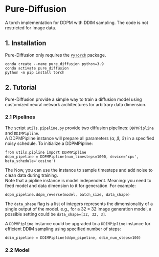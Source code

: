 # Pure-Diffusion
A torch implementation for DDPM with DDIM sampling. The code is not restricted for Image data.

## 1. Installation
Pure-Diffusion only requires the [`PyTorch`](https://pytorch.org) package.
```
conda create --name pure_diffusion python=3.9
conda activate pure_diffusion
python -m pip install torch
```

## 2. Tutorial
Pure-Diffusion provide a simple way to train a diffusion model using customized neural network architectures for arbitrary data dimension.
### 2.1 Pipelines
The script `utils.pipeline.py` provide two diffusion pipelines: `DDPMPipline` and `DDIMPipline`. <br />
A DDPMPipline instance will prepare all parameters ($\alpha$, $\beta$, $\bar{\alpha}$) in a specified noisy schedule. To initialize a DDPMPipline:
```
from utils.pipline import DDPMPipline
ddpm_pipeline = DDPMPipline(num_timesteps=1000, device='cpu', beta_schedule='cosine')
```
The Now, you can use the instance to sample timesteps and add noise to clean data during training. <br />
Note that a pipline instance is model independent. Meaning: you need to feed model and data dimension to it for generation. For example:
```
ddpm_pipeline.ddpm_reverse(model, batch_size, data_shape)
```
The `data_shape` flag is a list of integers represents the dimensionality of a single output of the model. e.g., for a $32 \times 32$ image generation model, a possible setting could be `data_shape=[32, 32, 3]`.<br />

A `DDPMPipline` instance could be upgraded to a `DDIMPipline` instance for efficient DDIM sampling using specified number of steps: 
```
ddim_pipeline = DDIMPipline(ddpm_pipeline, ddim_num_steps=100)
```

### 2.2 Model




